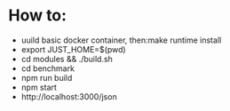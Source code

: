 # How to:

- uuild basic docker container, then:make runtime install
- export JUST_HOME=$(pwd)
- cd modules  && ./build.sh
- cd benchmark
- npm run build
- npm start
- http://localhost:3000/json